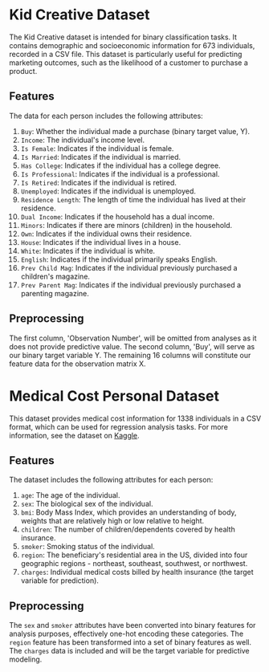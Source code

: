 # Kid Creative Dataset

The Kid Creative dataset is intended for binary classification tasks. It contains demographic and socioeconomic information for 673 individuals, recorded in a CSV file. This dataset is particularly useful for predicting marketing outcomes, such as the likelihood of a customer to purchase a product.

## Features
The data for each person includes the following attributes:

1. `Buy`: Whether the individual made a purchase (binary target value, Y).
2. `Income`: The individual's income level.
3. `Is Female`: Indicates if the individual is female.
4. `Is Married`: Indicates if the individual is married.
5. `Has College`: Indicates if the individual has a college degree.
6. `Is Professional`: Indicates if the individual is a professional.
7. `Is Retired`: Indicates if the individual is retired.
8. `Unemployed`: Indicates if the individual is unemployed.
9. `Residence Length`: The length of time the individual has lived at their residence.
10. `Dual Income`: Indicates if the household has a dual income.
11. `Minors`: Indicates if there are minors (children) in the household.
12. `Own`: Indicates if the individual owns their residence.
13. `House`: Indicates if the individual lives in a house.
14. `White`: Indicates if the individual is white.
15. `English`: Indicates if the individual primarily speaks English.
16. `Prev Child Mag`: Indicates if the individual previously purchased a children's magazine.
17. `Prev Parent Mag`: Indicates if the individual previously purchased a parenting magazine.

## Preprocessing
The first column, 'Observation Number', will be omitted from analyses as it does not provide predictive value. The second column, 'Buy', will serve as our binary target variable Y. The remaining 16 columns will constitute our feature data for the observation matrix X.

# Medical Cost Personal Dataset

This dataset provides medical cost information for 1338 individuals in a CSV format, which can be used for regression analysis tasks. For more information, see the dataset on [Kaggle](https://www.kaggle.com/mirichoi0218/insurance).

## Features
The dataset includes the following attributes for each person:

1. `age`: The age of the individual.
2. `sex`: The biological sex of the individual.
3. `bmi`: Body Mass Index, which provides an understanding of body, weights that are relatively high or low relative to height.
4. `children`: The number of children/dependents covered by health insurance.
5. `smoker`: Smoking status of the individual.
6. `region`: The beneficiary's residential area in the US, divided into four geographic regions - northeast, southeast, southwest, or northwest.
7. `charges`: Individual medical costs billed by health insurance (the target variable for prediction).

## Preprocessing
The `sex` and `smoker` attributes have been converted into binary features for analysis purposes, effectively one-hot encoding these categories. The `region` feature has been transformed into a set of binary features as well. The `charges` data is included and will be the target variable for predictive modeling.
